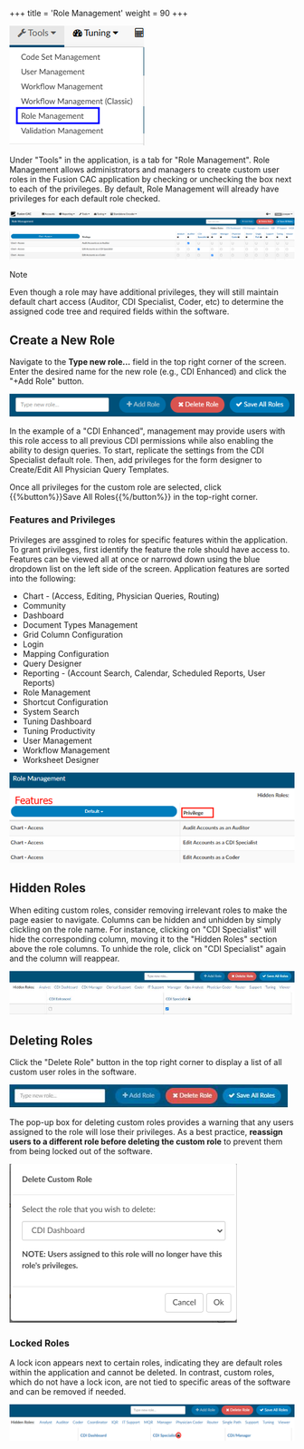 +++
title = 'Role Management'
weight = 90
+++

![Role Management](RoleManagement.png)

Under "Tools" in the application, is a tab for "Role Management". Role Management allows administrators and managers to create custom user roles in the Fusion CAC application by checking or unchecking the box next to each of the privileges. By default, Role Management will already have privileges for each default role checked. 

![](2024-11-21_RoleMgmt.png)

>[!note] 
>Even though a role may have additional privileges, they will still maintain default chart access (Auditor, CDI Specialist, Coder, etc) to determine the assigned code tree and required fields within the software.

## Create a New Role

Navigate to the **Type new role...** field in the top right corner of the screen. Enter the desired name for the new role (e.g., CDI Enhanced) and click the "+Add Role" button. 

![](2024-11-21_AddUserRole.png)

In the example of a "CDI Enhanced", management may provide users with this role access to all previous CDI permissions while also enabling the ability to design queries. To start, replicate the settings from the CDI Specialist default role. Then, add privileges for the form designer to Create/Edit All Physician Query Templates. 

Once all privileges for the custom role are selected, click {{%button%}}Save All Roles{{%/button%}} in the top-right corner.

### Features and Privileges

Privileges are assgined to roles for specific features within the application. To grant privileges, first identify the feature the role should have access to. Features can be viewed all at once or narrowd down using the blue dropdown list on the left side of the screen. Application features are sorted into the following:

- Chart - (Access, Editing, Physician Queries, Routing)
- Community
- Dashboard
- Document Types Management
- Grid Column Configuration
- Login
- Mapping Configuration
- Query Designer
- Reporting - (Account Search, Calendar, Scheduled Reports, User Reports)
- Role Management
- Shortcut Configuration
- System Search
- Tuning Dashboard
- Tuning Productivity
- User Management
- Workflow Management
- Worksheet Designer

![](2024-11-21_Features.png)

## Hidden Roles

When editing custom roles, consider removing irrelevant roles to make the page easier to navigate. Columns can be hidden and unhidden by simply clickling on the role name. For instance, clicking on "CDI Specialist" will hide the corresponding column, moving it to the "Hidden Roles" section above the role columns. To unhide the role, click on "CDI Specialist" again and the column will reappear.

![](image-487.jpg)

## Deleting Roles

Click the "Delete Role" button in the top right corner to display a list of all custom user roles in the software.

![](image-493.jpg)

The pop-up box for deleting custom roles provides a warning that any users assigned to the role will lose their privileges. As a best practice, **reassign users to a different role before deleting the custom role** to prevent them from being locked out of the software.

![](2024-11-21_DeleteRole.png)

### Locked Roles

A lock icon appears next to certain roles, indicating they are default roles within the application and cannot be deleted. In contrast, custom roles, which do not have a lock icon, are not tied to specific areas of the software and can be removed if needed.

![](2024-11-21_LockedRole.png)